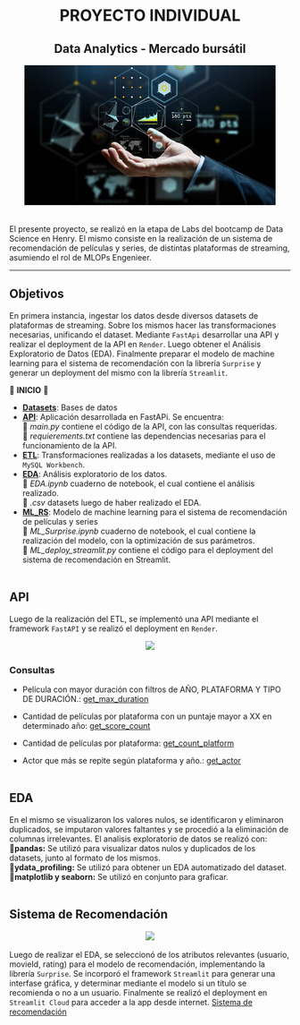 <h1 align=center> PROYECTO INDIVIDUAL</h1>
<h2 align=center> Data Analytics - Mercado bursátil</h2>

<p align="center"> <img src="img\Big-Data-Analyticsq.jpg"  height=250 ></p>
<br>
El presente proyecto, se realizó en la etapa de Labs del bootcamp de Data Science en Henry. El mismo consiste en la realización de un sistema de recomendación de películas y series, de distintas plataformas de streaming, asumiendo el rol de MLOPs Engenieer.

<hr>

## Objetivos
En primera instancia, ingestar los datos desde diversos datasets de plataformas de streaming. Sobre los mismos hacer las transformaciones necesarias, unificando el dataset. Mediante `FastApi` desarrollar una API y realizar el deployment de la API en `Render`. Luego obtener el Análisis Exploratorio de Datos (EDA). Finalmente preparar el modelo de machine learning para el sistema de recomendación con la librería `Surprise` y generar un deployment del mismo con la librería `Streamlit`.

:large_blue_circle: **INICIO** :large_blue_circle:

* [**Datasets**](Datasets): Bases de datos
* [**API**](API): Aplicación desarrollada en FastAPi. Se encuentra: <br> 
:small_blue_diamond: _main.py_ contiene el código de la API, con las consultas requeridas. <br> 
:small_blue_diamond: _requierements.txt_ contiene las dependencias necesarias para el funcionamiento de la API.
* [**ETL**](ETL): Transformaciones realizadas a los datasets, mediante el uso de `MySQL Workbench`.
* [**EDA**](EDA): Análisis exploratorio de los datos. <br>
:small_blue_diamond: _EDA.ipynb_ cuaderno de notebook, el cual contiene el análisis realizado.<br>
:small_blue_diamond: _.csv_ datasets luego de haber realizado el EDA.
* [**ML_RS**](ML_RS): Modelo de machine learning para el sistema de recomendación de películas y series <br> 
:small_blue_diamond: *ML_Surprise.ipynb* cuaderno de notebook, el cual contiene la realización del modelo, con la optimización de sus parámetros.<br>
:small_blue_diamond: *ML_deploy_streamlit.py* contiene el código para el deployment del sistema de recomendación en Streamlit.
<br><br>

## API

Luego de la realización del ETL, se implementó una API mediante el framework `FastAPI` y se realizó el deployment en `Render`. 
<p style = 'text-align:center;'>  <img src="img\Fastapi_render.png" height=100 ></p>

### Consultas

* Película con mayor duración con filtros de AÑO, PLATAFORMA Y TIPO DE DURACIÓN.: [get_max_duration](https://pi-ml-ops-duque.onrender.com/docs#/default/get_max_duration_get_max_duration__year___platform___duration_type___get)


* Cantidad de películas por plataforma con un puntaje mayor a XX en determinado año: [get_score_count](https://pi-ml-ops-duque.onrender.com/docs#/default/get_score_count_get_score_count__platform___scored___year___get)

* Cantidad de películas por plataforma: [get_count_platform](https://pi-ml-ops-duque.onrender.com/docs#/default/get_count_platform_get_count_platform__platform___get)

* Actor que más se repite según plataforma y año.: [get_actor](https://pi-ml-ops-duque.onrender.com/docs#/default/get_actor_get_actor__platform___year___get)
<br><br>

## EDA

En el mismo se visualizaron los valores nulos, se identificaron y eliminaron duplicados, se imputaron valores faltantes y se procedió a la eliminación de columnas irrelevantes.
El analisis exploratorio de datos se realizó con:    
:small_blue_diamond:**pandas:** Se utilizó para visualizar datos nulos y duplicados de los datasets, junto al formato de los mismos.  
:small_blue_diamond:**ydata_profiling:** Se utilizó para obtener un EDA automatizado del dataset.   
:small_blue_diamond:**matplotlib y seaborn:** Se utilizó en conjunto para graficar.
<br><br>

## Sistema de Recomendación

<p style = 'text-align:center;'>  <img src="img\streamlit.jpg" height=100 ></p>

Luego de realizar el EDA, se seleccionó de los atributos relevantes (usuario, movieId, rating) para el modelo de recomendación, implementando la librería `Surprise`.
Se incorporó el framework `Streamlit` para generar una interfase gráfica, y determinar mediante el modelo si un título se recomienda o no a un usuario. Finalmente se realizó el deployment en `Streamlit Cloud` para acceder a la app desde internet. [Sistema de recomendación](https://elduke28-poyecto-individual-ml-rsml-deploy-streamlit-us54mv.streamlit.app/)
